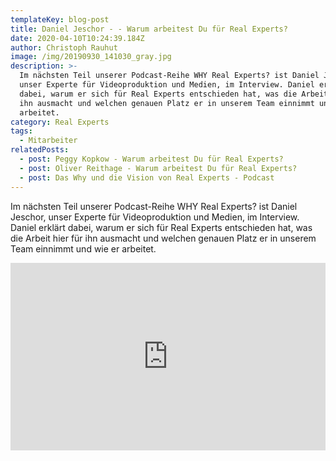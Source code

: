 ```yaml
---
templateKey: blog-post
title: Daniel Jeschor - - Warum arbeitest Du für Real Experts?
date: 2020-04-10T10:24:39.184Z
author: Christoph Rauhut
image: /img/20190930_141030_gray.jpg
description: >-
  Im nächsten Teil unserer Podcast-Reihe WHY Real Experts? ist Daniel Jeschor,
  unser Experte für Videoproduktion und Medien, im Interview. Daniel erklärt
  dabei, warum er sich für Real Experts entschieden hat, was die Arbeit hier für
  ihn ausmacht und welchen genauen Platz er in unserem Team einnimmt und wie er
  arbeitet.
category: Real Experts
tags:
  - Mitarbeiter
relatedPosts:
  - post: Peggy Kopkow - Warum arbeitest Du für Real Experts?
  - post: Oliver Reithage - Warum arbeitest Du für Real Experts?
  - post: Das Why und die Vision von Real Experts - Podcast
---
```

Im nächsten Teil unserer Podcast-Reihe WHY Real Experts? ist Daniel Jeschor, unser Experte für Videoproduktion und Medien, im Interview. Daniel erklärt dabei, warum er sich für Real Experts entschieden hat, was die Arbeit hier für ihn ausmacht und welchen genauen Platz er in unserem Team einnimmt und wie er arbeitet.

<iframe width="100%" height="300" scrolling="no" frameborder="no" allow="autoplay" src="https://w.soundcloud.com/player/?url=https%3A//api.soundcloud.com/tracks/591960927&color=%23ff5500&auto_play=false&hide_related=false&show_comments=true&show_user=true&show_reposts=false&show_teaser=true&visual=true"></iframe>
